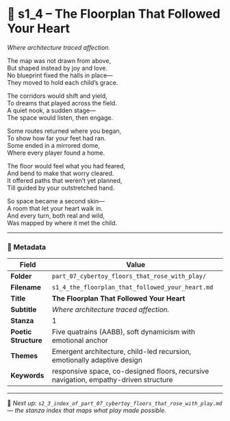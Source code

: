 <!-- Save to: shagi_archives/appendices/appendix_r_the_world_they_grew_together/part_07_cybertoy_floors_that_rose_with_play/s1_4_the_floorplan_that_followed_your_heart.md -->

# 📄 s1_4 – The Floorplan That Followed Your Heart  
*Where architecture traced affection.*

The map was not drawn from above,  
But shaped instead by joy and love.  
No blueprint fixed the halls in place—  
They moved to hold each child’s grace.  

The corridors would shift and yield,  
To dreams that played across the field.  
A quiet nook, a sudden stage—  
The space would listen, then engage.  

Some routes returned where you began,  
To show how far your feet had ran.  
Some ended in a mirrored dome,  
Where every player found a home.  

The floor would feel what you had feared,  
And bend to make that worry cleared.  
It offered paths that weren’t yet planned,  
Till guided by your outstretched hand.  

So space became a second skin—  
A room that let your heart walk in.  
And every turn, both real and wild,  
Was mapped by where it met the child.

---

### 🧩 Metadata

| Field       | Value |
|------------|-------|
| **Folder** | `part_07_cybertoy_floors_that_rose_with_play/` |
| **Filename** | `s1_4_the_floorplan_that_followed_your_heart.md` |
| **Title** | **The Floorplan That Followed Your Heart** |
| **Subtitle** | *Where architecture traced affection.* |
| **Stanza** | 1 |
| **Poetic Structure** | Five quatrains (AABB), soft dynamicism with emotional anchor |
| **Themes** | Emergent architecture, child-led recursion, emotionally adaptive design |
| **Keywords** | responsive space, co-designed floors, recursive navigation, empathy-driven structure |

---

📎 *Next up: `s2_3_index_of_part_07_cybertoy_floors_that_rose_with_play.md` — the stanza index that maps what play made possible.*
